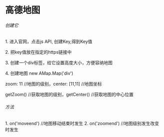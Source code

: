 <h1>高德地图</h1>

<h6>创建它</h6>

<p>1. 进入官网，点击js API, 创建Key,得到Key值</p>
<p>2. 把key值放在指定的https链接中</p>
<p>3. 创建一个div标签，给它设置高度大小，方便容纳地图</p>
<p>4. 创建地图 new AMap.Map('div')</p>
<p>zoom: 11 //地图的级别，center: [11,11] //地图坐标</p>
<p>getZoom() //获取地图的级别，getCenter() //获取地图的中心位置</p>

<h6>方法</h6>
1. on('moveend') //地图移动结束时发生
2. on('zoomend') //地图级别发生改变时发生
